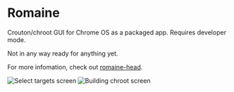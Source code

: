# Romaine
Crouton/chroot GUI for Chrome OS as a packaged app. Requires developer mode.

Not in any way ready for anything yet.

For more infomation, check out [romaine-head](https://github.com/danopia/romaine-head).

![Select targets screen](http://i.imgur.com/a2cmqnF.png)
![Building chroot screen](http://i.imgur.com/kMAsxJs.png)

